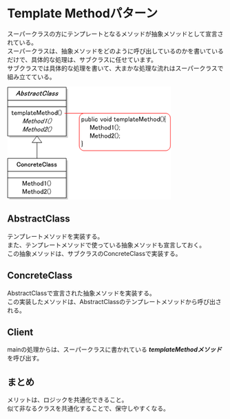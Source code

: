 # Template Methodパターン
スーパークラスの方にテンプレートとなるメソッドが抽象メソッドとして宣言されている。  
スーパークラスは、抽象メソッドをどのように呼び出しているのかを書いているだけで、具体的な処理は、サブクラスに任せています。  
サブクラスでは具体的な処理を書いて、大まかな処理な流れはスーパークラスで組み立てている。  

![クラス図](./src/template_method.gif)

## AbstractClass
テンプレートメソッドを実装する。  
また、テンプレートメソッドで使っている抽象メソッドも宣言しておく。  
この抽象メソッドは、サブクラスのConcreteClassで実装する。

## ConcreteClass
AbstractClassで宣言された抽象メソッドを実装する。  
この実装したメソッドは、AbstractClassのテンプレートメソッドから呼び出される。

## Client
mainの処理からは、スーパークラスに書かれている
***templateMethodメソッド***を呼び出す。  


## まとめ
メリットは、ロジックを共通化できること。  
似て非なるクラスを共通化することで、保守しやすくなる。



